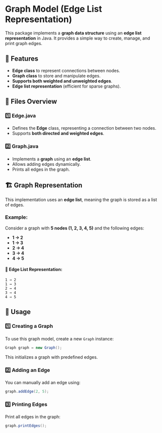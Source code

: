 
# Graph Model (Edge List Representation)

This package implements a **graph data structure** using an **edge list representation** in Java. It provides a simple way to create, manage, and print graph edges.

## 📌 Features
- **Edge class** to represent connections between nodes.
- **Graph class** to store and manipulate edges.
- **Supports both weighted and unweighted edges**.
- **Edge list representation** (efficient for sparse graphs).

## 📂 Files Overview

### 1️⃣ Edge.java
- Defines the **Edge** class, representing a connection between two nodes.
- Supports **both directed and weighted edges**.

### 2️⃣ Graph.java
- Implements a **graph** using an **edge list**.
- Allows adding edges dynamically.
- Prints all edges in the graph.

## 🏗️ Graph Representation

This implementation uses an **edge list**, meaning the graph is stored as a list of edges.

### Example:
Consider a graph with **5 nodes (1, 2, 3, 4, 5)** and the following edges:
- **1 → 2**
- **1 → 3**
- **2 → 4**
- **3 → 4**
- **4 → 5**

#### 📌 Edge List Representation:
```
1 → 2
1 → 3
2 → 4
3 → 4
4 → 5
```

## 🔨 Usage

### **1️⃣ Creating a Graph**
To use this graph model, create a new `Graph` instance:
```java
Graph graph = new Graph();
```
This initializes a graph with predefined edges.

### **2️⃣ Adding an Edge**
You can manually add an edge using:
```java
graph.addEdge(2, 5);
```

### **3️⃣ Printing Edges**
Print all edges in the graph:
```java
graph.printEdges();
```

